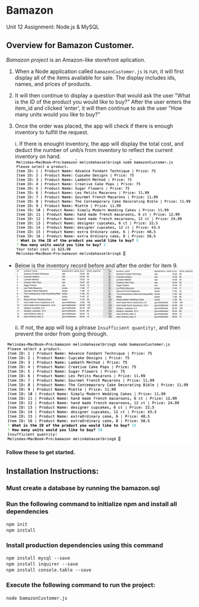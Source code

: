 # Bamazon
Unit 12 Assignment: Node.js & MySQL


## Overview for Bamazon Customer.

*Bamazon project* is an Amazon-like storefront aplication. 


1. When a Node application called `bamazonCustomer.js` is run, it will first display all of the items available for sale. The display includes ids, names, and prices of products.  


1. It will then continue to display a question that would ask the user "What is the ID of the product you would like to buy?"  After the user enters the item_id and clicked 'enter', it will then continue to ask the user "How many units would you like to buy?" 

1. Once the order was placed, the app will check if there is enough inventory to fulfill the request.

    
    i.  If there is enought inventory, the app will display the total cost, and deduct the number of unit/s from inventory to reflect the current inventory on hand.
![Order successful](./images/orderSuccess.png)


* Below is the inventory record before and after the order for item 9.
![Inventory for item 9 was depleted by 2.](./images/inventory.png)


    ii.  If not, the app will log a phrase  `Insufficient quantity!`, and then prevent the order from going through.     

![Order failed - Insufficient Inventory](./images/orderFailed.png)










**Follow these to get started.**

## Installation Instructions:

### Must create a database by running the bamazon.sql

### Run the following command to initialize npm and install all dependencies
    npm init
    npm install

### Install production dependencies using this command
    npm install mysql --save
    npm install inquirer --save
    npm install console.table --save


### Execute the following command to run the project:
    node bamazonCustomer.js



